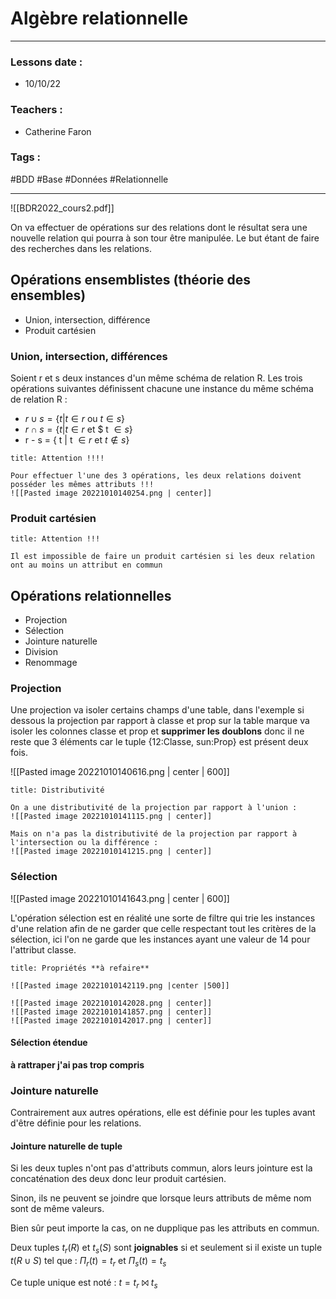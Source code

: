 # Algèbre relationnelle
---
### Lessons date :
- 10/10/22

### Teachers :
- Catherine Faron

### Tags :
#BDD #Base #Données #Relationnelle

---

![[BDR2022_cours2.pdf]]

On va effectuer de opérations sur des relations dont le résultat sera une nouvelle relation qui pourra à son tour être manipulée. Le but étant de faire des recherches dans les relations.

## Opérations ensemblistes (théorie des ensembles)
- Union, intersection, différence
- Produit cartésien

### Union, intersection, différences
Soient r et s deux instances d'un même schéma de relation R.
Les trois opérations suivantes définissent chacune une instance du même schéma de relation R :

- $r\cup s = \{t | t \in r$ ou $t \in s\}$ 
- $r\cap s = \{ t|t \in r$ et $ t $\in s\}$
- r - s = { t | t $\in r$ et $t \notin s$} 

```ad-warning
title: Attention !!!!

Pour effectuer l'une des 3 opérations, les deux relations doivent posséder les mêmes attributs !!!
![[Pasted image 20221010140254.png | center]]
```


### Produit cartésien
```ad-warning
title: Attention !!!

Il est impossible de faire un produit cartésien si les deux relation ont au moins un attribut en commun
```

## Opérations relationnelles
- Projection
- Sélection
- Jointure naturelle
- Division
- Renommage

### Projection 
Une projection va isoler certains champs d'une table, dans l'exemple si dessous la projection par rapport à classe et prop sur la table marque va isoler les colonnes classe et prop et **supprimer les doublons** donc il ne reste que 3 éléments car le tuple {12:Classe, sun:Prop} est présent deux fois.

![[Pasted image 20221010140616.png | center | 600]]

```ad-important
title: Distributivité

On a une distributivité de la projection par rapport à l'union :
![[Pasted image 20221010141115.png | center]]

Mais on n'a pas la distributivité de la projection par rapport à l'intersection ou la différence :
![[Pasted image 20221010141215.png | center]]
```

### Sélection
![[Pasted image 20221010141643.png | center | 600]]

L'opération sélection est en réalité une sorte de filtre qui trie les instances d'une relation afin de ne garder que celle respectant tout les critères de la sélection, ici l'on ne garde que les instances ayant une valeur de 14 pour l'attribut classe.

```ad-info
title: Propriétés **à refaire**

![[Pasted image 20221010142119.png |center |500]]

![[Pasted image 20221010142028.png | center]]
![[Pasted image 20221010141857.png | center]]
![[Pasted image 20221010142017.png | center]]
```


#### Sélection étendue
**à rattraper j'ai pas trop compris**

### Jointure naturelle
Contrairement aux autres opérations, elle est définie pour les tuples avant d'être définie pour les relations.

#### Jointure naturelle de tuple
Si les deux tuples n'ont pas d'attributs commun, alors leurs jointure est la concaténation des deux donc leur produit cartésien.

Sinon, ils ne peuvent se joindre que lorsque leurs attributs de même nom sont de même valeurs.

Bien sûr peut importe la cas, on ne dupplique pas les attributs en commun.

Deux tuples $t_{r}(R)$ et $t_{s}(S)$  sont **joignables** si et seulement si il existe un tuple $t(R\cup S)$ tel que : $\Pi_{r}(t) = t_{r}$ et $\Pi_{s}(t) = t_{s}$ 

Ce tuple unique est noté :
	$t = t_{r}$ ⨝ $t_{s}$ 
